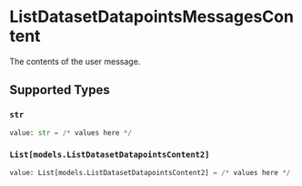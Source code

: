 # ListDatasetDatapointsMessagesContent

The contents of the user message.


## Supported Types

### `str`

```python
value: str = /* values here */
```

### `List[models.ListDatasetDatapointsContent2]`

```python
value: List[models.ListDatasetDatapointsContent2] = /* values here */
```

